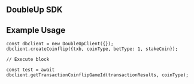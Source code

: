 ## DoubleUp SDK

## Example Usage

```
const dbclient = new DoubleUpClient({});
dbclient.createCoinflip({txb, coinType, betType: 1, stakeCoin});

// Execute block

const test = await dbclient.getTransactionCoinflipGameId(transactionResults, coinType);
```